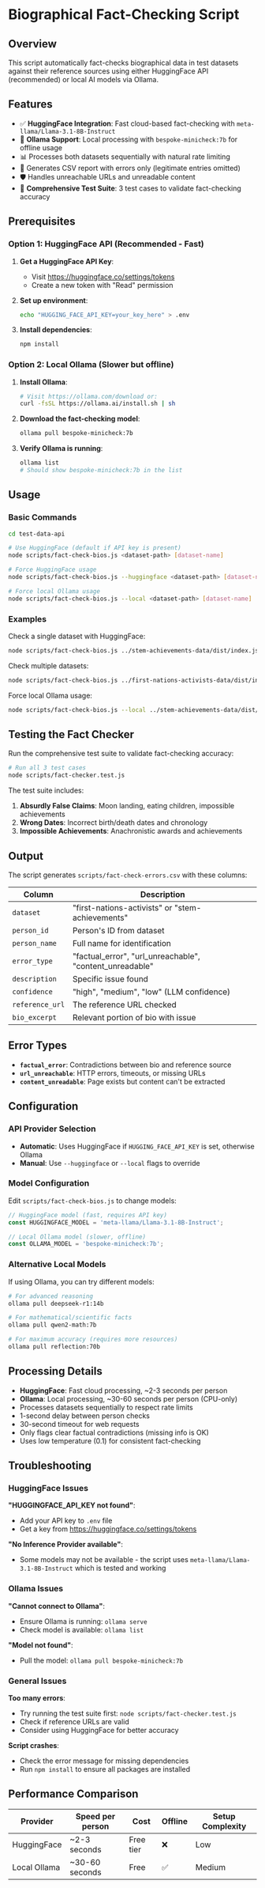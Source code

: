 # Biographical Fact-Checking Script

## Overview
This script automatically fact-checks biographical data in test datasets against their reference sources using either HuggingFace API (recommended) or local AI models via Ollama.

## Features
- ✅ **HuggingFace Integration**: Fast cloud-based fact-checking with `meta-llama/Llama-3.1-8B-Instruct`
- 🔧 **Ollama Support**: Local processing with `bespoke-minicheck:7b` for offline usage
- 📊 Processes both datasets sequentially with natural rate limiting
- 📝 Generates CSV report with errors only (legitimate entries omitted)
- 🛡️ Handles unreachable URLs and unreadable content
- 🧪 **Comprehensive Test Suite**: 3 test cases to validate fact-checking accuracy

## Prerequisites

### Option 1: HuggingFace API (Recommended - Fast)

1. **Get a HuggingFace API Key**:
   - Visit https://huggingface.co/settings/tokens
   - Create a new token with "Read" permission

2. **Set up environment**:
   ```bash
   echo "HUGGING_FACE_API_KEY=your_key_here" > .env
   ```

3. **Install dependencies**:
   ```bash
   npm install
   ```

### Option 2: Local Ollama (Slower but offline)

1. **Install Ollama**:
   ```bash
   # Visit https://ollama.com/download or:
   curl -fsSL https://ollama.ai/install.sh | sh
   ```

2. **Download the fact-checking model**:
   ```bash
   ollama pull bespoke-minicheck:7b
   ```

3. **Verify Ollama is running**:
   ```bash
   ollama list
   # Should show bespoke-minicheck:7b in the list
   ```

## Usage

### Basic Commands

```bash
cd test-data-api

# Use HuggingFace (default if API key is present)
node scripts/fact-check-bios.js <dataset-path> [dataset-name]

# Force HuggingFace usage
node scripts/fact-check-bios.js --huggingface <dataset-path> [dataset-name]

# Force local Ollama usage
node scripts/fact-check-bios.js --local <dataset-path> [dataset-name]
```

### Examples

Check a single dataset with HuggingFace:
```bash
node scripts/fact-check-bios.js ../stem-achievements-data/dist/index.js stem-achievements
```

Check multiple datasets:
```bash
node scripts/fact-check-bios.js ../first-nations-activists-data/dist/index.js first-nations-activists ../stem-achievements-data/dist/index.js stem-achievements
```

Force local Ollama usage:
```bash
node scripts/fact-check-bios.js --local ../stem-achievements-data/dist/index.js
```

## Testing the Fact Checker

Run the comprehensive test suite to validate fact-checking accuracy:

```bash
# Run all 3 test cases
node scripts/fact-checker.test.js
```

The test suite includes:
1. **Absurdly False Claims**: Moon landing, eating children, impossible achievements
2. **Wrong Dates**: Incorrect birth/death dates and chronology
3. **Impossible Achievements**: Anachronistic awards and achievements

## Output

The script generates `scripts/fact-check-errors.csv` with these columns:

| Column | Description |
|--------|-------------|
| `dataset` | "first-nations-activists" or "stem-achievements" |
| `person_id` | Person's ID from dataset |
| `person_name` | Full name for identification |
| `error_type` | "factual_error", "url_unreachable", "content_unreadable" |
| `description` | Specific issue found |
| `confidence` | "high", "medium", "low" (LLM confidence) |
| `reference_url` | The reference URL checked |
| `bio_excerpt` | Relevant portion of bio with issue |

## Error Types

- **`factual_error`**: Contradictions between bio and reference source
- **`url_unreachable`**: HTTP errors, timeouts, or missing URLs
- **`content_unreadable`**: Page exists but content can't be extracted

## Configuration

### API Provider Selection
- **Automatic**: Uses HuggingFace if `HUGGING_FACE_API_KEY` is set, otherwise Ollama
- **Manual**: Use `--huggingface` or `--local` flags to override

### Model Configuration
Edit `scripts/fact-check-bios.js` to change models:

```javascript
// HuggingFace model (fast, requires API key)
const HUGGINGFACE_MODEL = 'meta-llama/Llama-3.1-8B-Instruct';

// Local Ollama model (slower, offline)
const OLLAMA_MODEL = 'bespoke-minicheck:7b';
```

### Alternative Local Models
If using Ollama, you can try different models:

```bash
# For advanced reasoning
ollama pull deepseek-r1:14b

# For mathematical/scientific facts
ollama pull qwen2-math:7b

# For maximum accuracy (requires more resources)
ollama pull reflection:70b
```

## Processing Details

- **HuggingFace**: Fast cloud processing, ~2-3 seconds per person
- **Ollama**: Local processing, ~30-60 seconds per person (CPU-only)
- Processes datasets sequentially to respect rate limits
- 1-second delay between person checks
- 30-second timeout for web requests
- Only flags clear factual contradictions (missing info is OK)
- Uses low temperature (0.1) for consistent fact-checking

## Troubleshooting

### HuggingFace Issues
**"HUGGINGFACE_API_KEY not found"**: 
- Add your API key to `.env` file
- Get a key from https://huggingface.co/settings/tokens

**"No Inference Provider available"**:
- Some models may not be available - the script uses `meta-llama/Llama-3.1-8B-Instruct` which is tested and working

### Ollama Issues
**"Cannot connect to Ollama"**: 
- Ensure Ollama is running: `ollama serve`
- Check model is available: `ollama list`

**"Model not found"**:
- Pull the model: `ollama pull bespoke-minicheck:7b`

### General Issues
**Too many errors**:
- Try running the test suite first: `node scripts/fact-checker.test.js`
- Check if reference URLs are valid
- Consider using HuggingFace for better accuracy

**Script crashes**:
- Check the error message for missing dependencies
- Run `npm install` to ensure all packages are installed

## Performance Comparison

| Provider | Speed per person | Cost | Offline | Setup Complexity |
|----------|------------------|------|---------|------------------|
| HuggingFace | ~2-3 seconds | Free tier | ❌ | Low |
| Local Ollama | ~30-60 seconds | Free | ✅ | Medium |